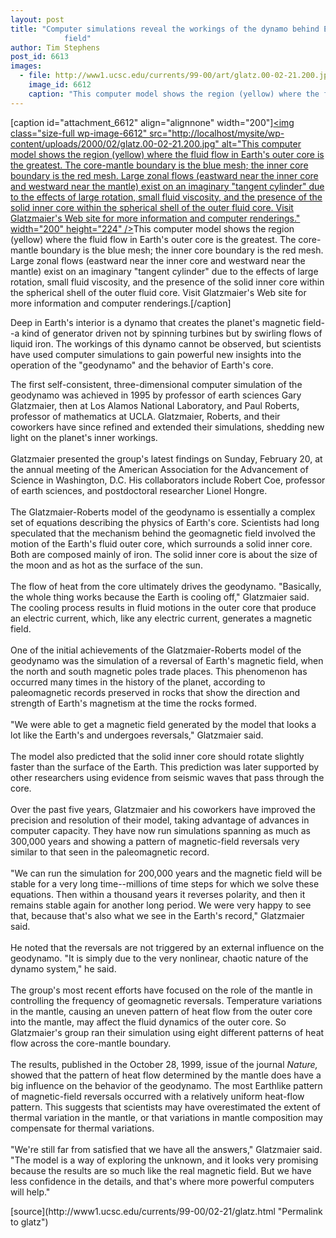 ```yaml
---
layout: post
title: "Computer simulations reveal the workings of the dynamo behind Earth's magnetic
			field"
author: Tim Stephens
post_id: 6613
images:
  - file: http://www1.ucsc.edu/currents/99-00/art/glatz.00-02-21.200.jpg
    image_id: 6612
    caption: "This computer model shows the region (yellow) where the fluid flow in Earth's outer core is the greatest. The core-mantle boundary is the blue mesh; the inner core boundary is the red mesh. Large zonal flows (eastward near the inner core and westward near the mantle) exist on an imaginary 'tangent cylinder' due to the effects of large rotation, small fluid viscosity, and the presence of the solid inner core within the spherical shell of the outer fluid core. Visit Glatzmaier's Web site for more information and computer renderings."
---
```


[caption id="attachment_6612" align="alignnone" width="200"]<a href="http://localhost/mysite/wp-content/uploads/2000/02/glatz.00-02-21.200.jpg"><img class="size-full wp-image-6612" src="http://localhost/mysite/wp-content/uploads/2000/02/glatz.00-02-21.200.jpg" alt="This computer model shows the region (yellow) where the fluid flow in Earth's outer core is the greatest. The core-mantle boundary is the blue mesh; the inner core boundary is the red mesh. Large zonal flows (eastward near the inner core and westward near the mantle) exist on an imaginary "tangent cylinder" due to the effects of large rotation, small fluid viscosity, and the presence of the solid inner core within the spherical shell of the outer fluid core. Visit Glatzmaier's Web site for more information and computer renderings." width="200" height="224" /></a>This computer model shows the region (yellow) where the fluid flow in Earth's outer core is the greatest. The core-mantle boundary is the blue mesh; the inner core boundary is the red mesh. Large zonal flows (eastward near the inner core and westward near the mantle) exist on an imaginary "tangent cylinder" due to the effects of large rotation, small fluid viscosity, and the presence of the solid inner core within the spherical shell of the outer fluid core. Visit Glatzmaier's Web site for more information and computer renderings.[/caption]
<p>
  Deep in Earth's interior is a dynamo that creates the planet's magnetic field--a kind of generator driven not by spinning turbines but by swirling flows of liquid iron. The workings of this dynamo cannot be observed, but scientists have used computer simulations to gain powerful new insights into the operation of the "geodynamo" and the behavior of Earth's core.
</p>The first self-consistent, three-dimensional computer simulation of the geodynamo was achieved in 1995 by professor of earth sciences Gary Glatzmaier, then at Los Alamos National Laboratory, and Paul Roberts, professor of mathematics at UCLA. Glatzmaier, Roberts, and their coworkers have since refined and extended their simulations, shedding new light on the planet's inner workings.<br>
<br>
Glatzmaier presented the group's latest findings on Sunday, February 20, at the annual meeting of the American Association for the Advancement of Science in Washington, D.C. His collaborators include Robert Coe, professor of earth sciences, and postdoctoral researcher Lionel Hongre.<br>
<br>
The Glatzmaier-Roberts model of the geodynamo is essentially a complex set of equations describing the physics of Earth's core. Scientists had long speculated that the mechanism behind the geomagnetic field involved the motion of the Earth's fluid outer core, which surrounds a solid inner core. Both are composed mainly of iron. The solid inner core is about the size of the moon and as hot as the surface of the sun.<br>
<br>
The flow of heat from the core ultimately drives the geodynamo. "Basically, the whole thing works because the Earth is cooling off," Glatzmaier said. The cooling process results in fluid motions in the outer core that produce an electric current, which, like any electric current, generates a magnetic field.<br>
<br>
One of the initial achievements of the Glatzmaier-Roberts model of the geodynamo was the simulation of a reversal of Earth's magnetic field, when the north and south magnetic poles trade places. This phenomenon has occurred many times in the history of the planet, according to paleomagnetic records preserved in rocks that show the direction and strength of Earth's magnetism at the time the rocks formed.<br>
<br>
"We were able to get a magnetic field generated by the model that looks a lot like the Earth's and undergoes reversals," Glatzmaier said.<br>
<br>
The model also predicted that the solid inner core should rotate slightly faster than the surface of the Earth. This prediction was later supported by other researchers using evidence from seismic waves that pass through the core.<br>
<br>
Over the past five years, Glatzmaier and his coworkers have improved the precision and resolution of their model, taking advantage of advances in computer capacity. They have now run simulations spanning as much as 300,000 years and showing a pattern of magnetic-field reversals very similar to that seen in the paleomagnetic record.<br>
<br>
"We can run the simulation for 200,000 years and the magnetic field will be stable for a very long time--millions of time steps for which we solve these equations. Then within a thousand years it reverses polarity, and then it remains stable again for another long period. We were very happy to see that, because that's also what we see in the Earth's record," Glatzmaier said.<br>
<br>
He noted that the reversals are not triggered by an external influence on the geodynamo. "It is simply due to the very nonlinear, chaotic nature of the dynamo system," he said.<br>
<br>
The group's most recent efforts have focused on the role of the mantle in controlling the frequency of geomagnetic reversals. Temperature variations in the mantle, causing an uneven pattern of heat flow from the outer core into the mantle, may affect the fluid dynamics of the outer core. So Glatzmaier's group ran their simulation using eight different patterns of heat flow across the core-mantle boundary.<br>
<br>
The results, published in the October 28, 1999, issue of the journal <i>Nature,</i> showed that the pattern of heat flow determined by the mantle does have a big influence on the behavior of the geodynamo. The most Earthlike pattern of magnetic-field reversals occurred with a relatively uniform heat-flow pattern. This suggests that scientists may have overestimated the extent of thermal variation in the mantle, or that variations in mantle composition may compensate for thermal variations.<br>
<br>
"We're still far from satisfied that we have all the answers," Glatzmaier said. "The model is a way of exploring the unknown, and it looks very promising because the results are so much like the real magnetic field. But we have less confidence in the details, and that's where more powerful computers will help."
<p>

</p>
[source](http://www1.ucsc.edu/currents/99-00/02-21/glatz.html "Permalink to glatz")
